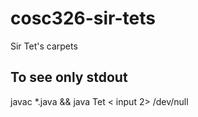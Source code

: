 # cosc326-sir-tets
Sir Tet's carpets

## To see only stdout
javac *.java && java Tet < input 2> /dev/null
